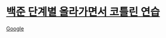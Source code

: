 [백준 단계별 올라가면서 코틀린 연습](https://www.acmicpc.net/step, "baekjoon link")
===============================================================

[Google](https://google.com, "google link")
